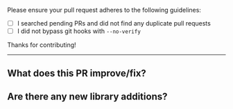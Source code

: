 Please ensure your pull request adheres to the following guidelines:
 
- [ ] I searched pending PRs and did not find any duplicate pull requests
- [ ] I did not bypass git hooks with `--no-verify`

Thanks for contributing!

---

## What does this PR improve/fix?

## Are there any new library additions?